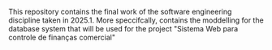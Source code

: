 This repository contains the final work of the software engineering discipline taken in 2025.1.
More speccifcally, contains the moddelling for the database system that will be used for the project "Sistema Web para controle de finanças comercial"
